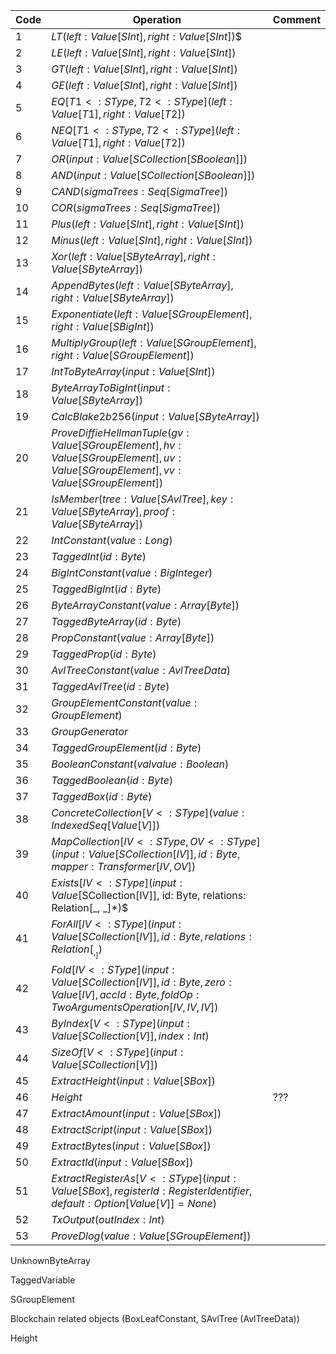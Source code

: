 |   Code	|   Operation	|   Comment	|
|---	|---	|---	|
|   1	| $LT(left: Value[SInt], right: Value[SInt])$$	|   	|
|   2	| $LE(left: Value[SInt], right: Value[SInt])$  	|   	|
|   3	| $GT(left: Value[SInt], right: Value[SInt])$  	|   	|
|   4	| $GE(left: Value[SInt], right: Value[SInt])$  	|   	|
|   5	| $EQ$[$T1 <: SType, T2 <: SType$]$(left: Value[T1], right: Value[T2])$  	|   	|
|   6	| $NEQ$[$T1 <: SType, T2 <: SType$]$(left: Value[T1], right: Value[T2])$  	|   	|
|   7	| $OR(input: Value[SCollection[SBoolean]])$  	|   	|
|   8	| $AND(input: Value[SCollection[SBoolean]])$  	|   	|
|   9	| $CAND(sigmaTrees: Seq[SigmaTree])$  	|   	|
|   10	| $COR(sigmaTrees: Seq[SigmaTree])$  	|   	|
|   11	| $Plus(left: Value[SInt], right: Value[SInt])$  	|   	|
|   12	| $Minus(left: Value[SInt], right: Value[SInt])$  	|   	|
|   13	| $Xor(left: Value[SByteArray], right: Value[SByteArray])$  	|   	|
|   14	| $AppendBytes(left: Value[SByteArray], right: Value[SByteArray])$  	|   	|
|   15	| $Exponentiate(left: Value[SGroupElement], right: Value[SBigInt])$  	|   	|
|   16	| $MultiplyGroup(left: Value[SGroupElement], right: Value[SGroupElement])$  	|   	|
|   17	| $IntToByteArray(input: Value[SInt])$  	|   	|
|   18	| $ByteArrayToBigInt(input: Value[SByteArray])$  	|   	|
|   19	| $CalcBlake2b256(input: Value[SByteArray])$  	|   	|
|   20	| $ProveDiffieHellmanTuple(gv: Value[SGroupElement], hv: Value[SGroupElement], uv: Value[SGroupElement], vv: Value[SGroupElement])$  	|   	|
|   21	| $IsMember(tree: Value[SAvlTree], key: Value[SByteArray], proof: Value[SByteArray])$  	|   	|
|   22	| $IntConstant(value: Long)$ 	|   	|
|   23	| $TaggedInt(id: Byte)$  	|   	|
|   24	| $BigIntConstant(value: BigInteger)$  	|   	|
|   25	| $TaggedBigInt(id: Byte)$  	|   	|
|   26	| $ByteArrayConstant(value: Array[Byte])$  	|   	|
|   27	| $TaggedByteArray(id: Byte)$  	|   	|
|   28	| $PropConstant(value: Array[Byte])$  	|   	|
|   29	| $TaggedProp(id: Byte)$  	|   	|
|   30	| $AvlTreeConstant(value: AvlTreeData)$  	|   	|
|   31	| $TaggedAvlTree(id: Byte)$  	|   	|
|   32	| $GroupElementConstant(value: GroupElement)$  	|   	|
|   33	| $GroupGenerator$  	|   	|
|   34	| $TaggedGroupElement(id: Byte)$  	|   	|
|   35	| $BooleanConstant(val value: Boolean)$  	|   	|
|   36	| $TaggedBoolean(id: Byte)$  	|   	|
|   37	| $TaggedBox(id: Byte)$  	|   	|
|   38	| $ConcreteCollection$[$V <: SType$]$(value: IndexedSeq[Value[V]])$  	|   	|
|   39	| $MapCollection$[$IV <: SType, OV <: SType](input: Value[SCollection[IV]], id: Byte, mapper: Transformer[IV, OV])$  	|   	|
|   40	| $Exists$[$IV <: SType](input: Value$[SCollection[IV]], id: Byte, relations: Relation[_, _]*)$	|   	|
|   41	| $ForAll$[$IV <: SType](input: Value[SCollection[IV]], id: Byte, relations: Relation[_, _])$ 	|   	|
|   42	| $Fold$[$IV <: SType](input: Value[SCollection[IV]], id: Byte, zero: Value[IV], accId: Byte, foldOp: TwoArgumentsOperation[IV, IV, IV])$  	|   	|
|   43	| $ByIndex$[$V <: SType](input: Value[SCollection[V]], index: Int)$  	|   	|
|   44	| $SizeOf$[$V <: SType](input: Value[SCollection[V]])$  	|   	|
|   45	| $ExtractHeight(input: Value[SBox])$  	|   	|
|   46	| $Height$  	| ???	|
|   47	| $ExtractAmount(input: Value[SBox])$  	|   	|
|   48	| $ExtractScript(input: Value[SBox])$  	|   	|
|   49	| $ExtractBytes(input: Value[SBox])$  	|   	|
|   50	| $ExtractId(input: Value[SBox])$  	|   	|
|   51	| $ExtractRegisterAs$[$V <: SType](input: Value[SBox], registerId: RegisterIdentifier, default: Option[Value[V]] = None)$  	|   	|
|   52	| $TxOutput(outIndex: Int)$  	|   	|
|   53	| $ProveDlog(value: Value[SGroupElement])$  	|   	|



UnknownByteArray

TaggedVariable

SGroupElement

Blockchain related objects (BoxLeafConstant, SAvlTree (AvlTreeData))

Height